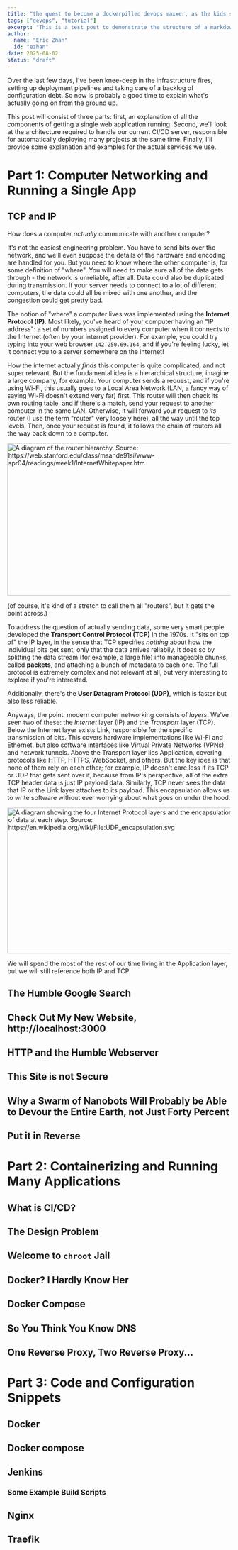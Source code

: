 ```yaml
---
title: "the quest to become a dockerpilled devops maxxer, as the kids say"
tags: ["devops", "tutorial"]
excerpt: "This is a test post to demonstrate the structure of a markdown file."
author:
  name: "Eric Zhan"
  id: "ezhan"
date: 2025-08-02
status: "draft"
---
```


Over the last few days, I've been knee-deep in the infrastructure fires,
setting up deployment pipelines and taking care of a backlog of configuration debt.
So now is probably a good time to explain what's actually going on from the
ground up. 

This post will consist of three parts: first, an explanation of all the components
of getting a single web application running. Second, we'll look at the architecture
required to handle our current CI/CD server, responsible for automatically deploying
many projects at the same time. Finally, I'll provide some explanation and examples
for the actual services we use.

# Part 1: Computer Networking and Running a Single App

## TCP and IP

How does a computer *actually* communicate with another computer? 

It's not the easiest engineering problem. You have to send bits over the network, and we'll even suppose
the details of the hardware and encoding are handled for you. But you need to know where the other computer
is, for some definition of "where". You will need to make sure all of the data gets through - the network
is unreliable, after all. Data could also be duplicated during transmission. If your server needs to connect to
a lot of different computers, the data could all be mixed with one another, and the congestion could get pretty bad.

The notion of "where" a computer lives was implemented using the **Internet Protocol (IP)**. Most likely, you've heard of
your computer having an "IP address": a set of numbers assigned to every computer when it connects to the Internet
(often by your internet provider). For example, you could try typing into your web browser `142.250.69.164`, and
if you're feeling lucky, let it connect you to a server somewhere on the internet! 

How the internet actually *finds* this computer is quite complicated, and not super relevant. But the
fundamental idea is a hierarchical structure; imagine a large company, for example. Your computer sends a request,
and if you're using Wi-Fi, this usually goes to a Local Area Network (LAN, a fancy way of saying Wi-Fi doesn't extend 
very far) first. This router will then check its own routing table, and if there's a match, send your request to another
computer in the same LAN. Otherwise, it will forward your request to *its* router (I use the term "router" very loosely here),
all the way until the top levels. Then, once your request is found, it follows the chain of routers all the way back down to a computer.

<img width="576" height="344" 
  alt="A diagram of the router hierarchy. Source: https://web.stanford.edu/class/msande91si/www-spr04/readings/week1/InternetWhitepaper.htm" 
  src="https://github.com/user-attachments/assets/2c55b839-b444-490c-a0fb-4fe6ada84b6f" />

(of course, it's kind of a stretch to call them all "routers", but it gets the point across.)

To address the question of actually sending data, some very smart people developed the **Transport Control Protocol (TCP)** in the 1970s. 
It "sits on top of" the IP layer, in the sense that TCP specifies *nothing* about how the individual bits get sent, only that the data
arrives reliabily. It does so by splitting the data stream (for example, a large file) into manageable chunks, called **packets**, 
and attaching a bunch of metadata to each one. The full protocol is extremely complex and not relevant at all, but very interesting to
explore if you're interested. 

Additionally, there's the **User Datagram Protocol (UDP)**, which is faster but also less reliable.

Anyways, the point: modern computer networking consists of *layers*. We've seen two of these: the *Internet* layer (IP) and the
*Transport* layer (TCP). Below the Internet layer exists Link, responsible for the specific transmission of bits. This covers hardware
implementations like Wi-Fi and Ethernet, but also software interfaces like Virtual Private Networks (VPNs) and network tunnels. Above 
the Transport layer lies Application, covering protocols like HTTP, HTTPS, WebSocket, and others. But the key idea is that none of them
rely on each other; for example, IP doesn't care less if its TCP or UDP that gets sent over it, because from IP's perspective, all of the extra
TCP header data is just IP payload data. Similarly, TCP never sees the data that IP or the Link layer attaches to its payload.
This encapsulation allows us to write software without ever worrying about what goes on under the hood.

<img width="525" height="329" 
  alt="A diagram showing the four Internet Protocol layers and the encapsulation of data at each step. Source: https://en.wikipedia.org/wiki/File:UDP_encapsulation.svg" 
  src="https://github.com/user-attachments/assets/25ded164-9271-4137-aeac-f80e6e13cc94" />

We will spend the most of the rest of our time living in the Application layer, but we will still reference both IP and TCP.

## The Humble Google Search



## Check Out My New Website, http://localhost:3000

## HTTP and the Humble Webserver

## This Site is not Secure

## Why a Swarm of Nanobots Will Probably be Able to Devour the Entire Earth, not Just Forty Percent

## Put it in Reverse

# Part 2: Containerizing and Running Many Applications

## What is CI/CD?

## The Design Problem

## Welcome to `chroot` Jail 

## Docker? I Hardly Know Her

## Docker Compose 

## So You Think You Know DNS

## One Reverse Proxy, Two Reverse Proxy...

# Part 3: Code and Configuration Snippets

## Docker

## Docker compose

## Jenkins

### Some Example Build Scripts

## Nginx

## Traefik


